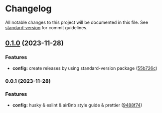 # Changelog

All notable changes to this project will be documented in this file. See [standard-version](https://github.com/conventional-changelog/standard-version) for commit guidelines.

## [0.1.0](https://github.com/marcinj94/nestjs-template/compare/v0.0.1...v0.1.0) (2023-11-28)

### Features

- **config:** create releases by using standard-version package ([55b726c](https://github.com/marcinj94/nestjs-template/commit/55b726c2e8424774525e88da3f4b03f1077a3c20))

### 0.0.1 (2023-11-28)

### Features

- **config:** husky & eslint & airBnb style guide & prettier ([9488f74](https://github.com/marcinj94/nestjs-template/commit/9488f742f6a6b9738556ade3955b9b6b0e364171))
